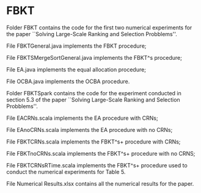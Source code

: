 # FBKT
Folder FBKT contains the code for the first two numerical experiments for the paper ``Solving Large-Scale Ranking and Selection Probblems''.

  File FBKTGeneral.java implements the FBKT procedure; 
  
  File FBKTSMergeSortGeneral.java implements the FBKT^s procedure; 
  
  File EA.java implements the equal allocation  procedure;
  
  File OCBA.java implements the OCBA procedure.
  
Folder FBKTSpark contains the code for the experiment conducted in section 5.3 of the paper ``Solving Large-Scale Ranking and Selection Probblems''.
  
  File EACRNs.scala implements the EA procedure with CRNs;
  
  File EAnoCRNs.scala implements the EA procedure with no CRNs;
  
  File FBKTCRNs.scala implements the FBKT^s+ procedure with CRNs;
  
  File FBKTnoCRNs.scala implements the FBKT^s+ procedure with no CRNS;
  
  File FBKTCRNsRTime.scala implements the FBKT^s+ procedure used to conduct the numerical experiments for Table 5.

File Numerical Results.xlsx contains all the numerical results for the paper.

